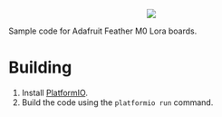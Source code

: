 <p align="center">
  <!-- add some nice logo here, then <br> -->
  <a href="https://travis-ci.com/rpoisel/adafruit-feather-m0-lora">
  <img src="https://api.travis-ci.com/rpoisel/adafruit-feather-m0-lora.svg?branch=master">
  </a>
</p>

Sample code for Adafruit Feather M0 Lora boards.

# Building

1. Install [PlatformIO](https://platformio.org).
1. Build the code using the `platformio run` command.
